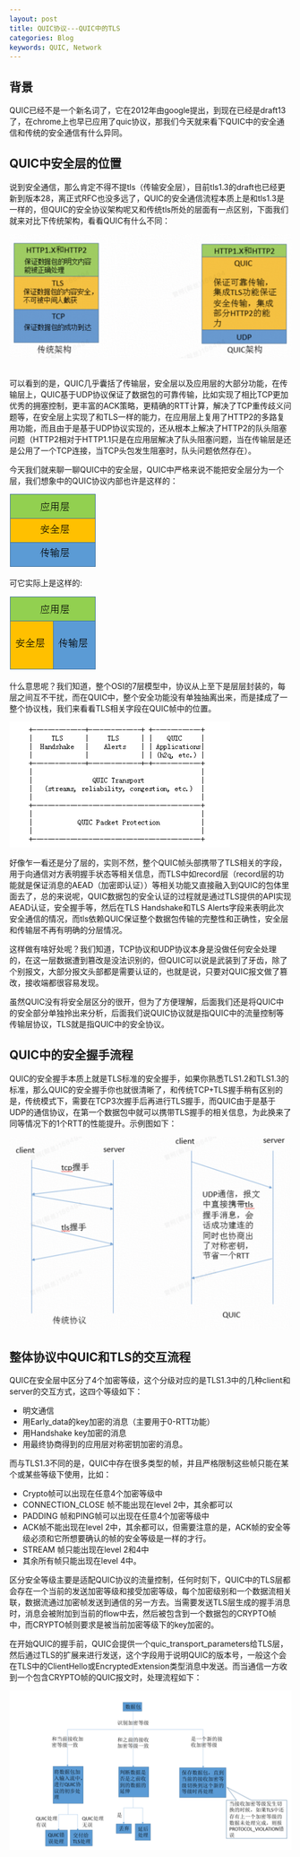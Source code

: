 ```yaml
---
layout: post
title: QUIC协议---QUIC中的TLS
categories: Blog
keywords: QUIC, Network
---
```


## 背景       
QUIC已经不是一个新名词了，它在2012年由google提出，到现在已经是draft13了，在chrome上也早已应用了quic协议，那我们今天就来看下QUIC中的安全通信和传统的安全通信有什么异同。


## QUIC中安全层的位置
说到安全通信，那么肯定不得不提tls（传输安全层），目前tls1.3的draft也已经更新到版本28，离正式RFC也没多远了，QUIC的安全通信流程本质上是和tls1.3是一样的，但QUIC的安全协议架构呢又和传统tls所处的层面有一点区别，下面我们就来对比下传统架构，看看QUIC有什么不同：

![](/images/self-drawn/brief-intro-of-quic-tls/quic-tls-stack.png)  

可以看到的是，QUIC几乎囊括了传输层，安全层以及应用层的大部分功能，在传输层上，QUIC基于UDP协议保证了数据包的可靠传输，比如实现了相比TCP更加优秀的拥塞控制，更丰富的ACK策略，更精确的RTT计算，解决了TCP重传歧义问题等，在安全层上实现了和TLS一样的能力，在应用层上复用了HTTP2的多路复用功能，而且由于是基于UDP协议实现的，还从根本上解决了HTTP2的队头阻塞问题（HTTP2相对于HTTP1.1只是在应用层解决了队头阻塞问题，当在传输层是还是公用了一个TCP连接，当TCP头包发生阻塞时，队头问题依然存在）。

今天我们就来聊一聊QUIC中的安全层，QUIC中严格来说不能把安全层分为一个层，我们想象中的QUIC协议内部也许是这样的：

![](/images/self-drawn/brief-intro-of-quic-tls/quic-tls-imagine.png)

可它实际上是这样的:

![](/images/self-drawn/brief-intro-of-quic-tls/quic-tls-real.png)

什么意思呢？我们知道，整个OSI的7层模型中，协议从上至下是层层封装的，每层之间互不干扰，而在QUIC中，整个安全功能没有单独抽离出来，而是揉成了一整个协议栈，我们来看看TLS相关字段在QUIC帧中的位置。

![](/images/self-drawn/brief-intro-of-quic-tls/quic-tls-rfc.png)

好像乍一看还是分了层的，实则不然，整个QUIC帧头部携带了TLS相关的字段，用于向通信对方表明握手状态等相关信息，而TLS中如record层（record层的功能就是保证消息的AEAD（加密即认证））等相关功能又直接融入到QUIC的包体里面去了，总的来说呢，QUIC数据包的安全认证的过程就是通过TLS提供的API实现AEAD认证，安全握手等，然后在TLS Handshake和TLS Alerts字段来表明此次安全通信的情况，而tls依赖QUIC保证整个数据包传输的完整性和正确性，安全层和传输层不再有明确的分层情况。

这样做有啥好处呢？我们知道，TCP协议和UDP协议本身是没做任何安全处理的，在这一层数据遭到篡改是没法识别的，但QUIC可以说是武装到了牙齿，除了个别报文，大部分报文头部都是需要认证的，也就是说，只要对QUIC报文做了篡改，接收端都很容易发现。

虽然QUIC没有将安全层区分的很开，但为了方便理解，后面我们还是将QUIC中的安全部分单独拎出来分析，后面我们说QUIC协议就是指QUIC中的流量控制等传输层协议，TLS就是指QUIC中的安全协议。

## QUIC中的安全握手流程
QUIC的安全握手本质上就是TLS标准的安全握手，如果你熟悉TLS1.2和TLS1.3的标准，那么QUIC的安全握手你也就很清晰了，和传统TCP+TLS握手稍有区别的是，传统模式下，需要在TCP3次握手后再进行TLS握手，而QUIC由于是基于UDP的通信协议，在第一个数据包中就可以携带TLS握手的相关信息，为此换来了同等情况下的1个RTT的性能提升。示例图如下：

![](/images/self-drawn/brief-intro-of-quic-tls/quic-tls-intereaction.png)

## 整体协议中QUIC和TLS的交互流程
QUIC在安全层中区分了4个加密等级，这个分级对应的是TLS1.3中的几种client和server的交互方式，这四个等级如下：
- 明文通信
- 用Early_data的key加密的消息（主要用于0-RTT功能）
- 用Handshake key加密的消息
- 用最终协商得到的应用层对称密钥加密的消息。

而与TLS1.3不同的是，QUIC中存在很多类型的帧，并且严格限制这些帧只能在某个或某些等级下使用，比如：
- Crypto帧可以出现在任意4个加密等级中
- CONNECTION_CLOSE 帧不能出现在level 2中，其余都可以
- PADDING 帧和PING帧可以出现在任意4个加密等级中
- ACK帧不能出现在level 2中，其余都可以，但需要注意的是，ACK帧的安全等级必须和它所想要确认的帧的安全等级是一样的才行。
- STREAM 帧只能出现在level 2和4中
- 其余所有帧只能出现在level 4中。

区分安全等级主要是适配QUIC协议的流量控制，任何时刻下，QUIC中的TLS层都会存在一个当前的发送加密等级和接受加密等级，每个加密级别和一个数据流相关联，数据流通过加密帧发送到通信的另一方去。当需要发送TLS层生成的握手消息时，消息会被附加到当前的flow中去，然后被包含到一个数据包的CRYPTO帧中，而CRYPTO帧则要求是被当前加密等级下的key加密的。

在开始QUIC的握手前，QUIC会提供一个quic_transport_parameters给TLS层，然后通过TLS的扩展来进行发送，这个字段用于说明QUIC的版本号，一般这个会在TLS中的ClientHello或EncryptedExtension类型消息中发送。而当通信一方收到一个包含CRYPTO帧的QUIC报文时，处理流程如下：

![](/images/self-drawn/brief-intro-of-quic-tls/quic-tls-process.png)